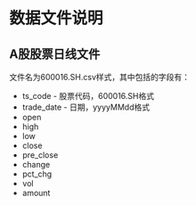 # 数据文件说明

## A股股票日线文件

文件名为600016.SH.csv样式，其中包括的字段有：

- ts_code - 股票代码，600016.SH格式
- trade_date - 日期，yyyyMMdd格式
- open
- high
- low
- close
- pre_close
- change
- pct_chg
- vol
- amount
